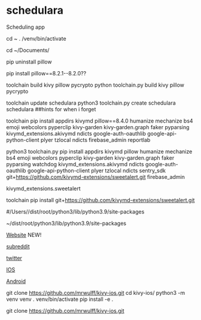 # schedulara
Scheduling app


cd ~
. /venv/bin/activate

cd ~/Documents/

pip uninstall pillow

pip install pillow==8.2.1--8.2.0??

toolchain build kivy pillow pycrypto
python toolchain.py build kivy pillow pycrypto


toolchain update schedulara
python3 toolchain.py create schedulara schedulara
##hints for when i forget

toolchain pip install appdirs kivymd pillow==8.4.0 humanize mechanize bs4 emoji webcolors pyperclip kivy-garden kivy-garden.graph faker pyparsing kivymd_extensions.akivymd ndicts google-auth-oauthlib google-api-python-client plyer tzlocal ndicts firebase_admin reportlab

python3 toolchain.py pip install appdirs kivymd pillow humanize mechanize bs4 emoji webcolors pyperclip kivy-garden kivy-garden.graph faker pyparsing watchdog kivymd_extensions.akivymd ndicts google-auth-oauthlib google-api-python-client plyer tzlocal ndicts sentry_sdk git+https://github.com/kivymd-extensions/sweetalert.git firebase_admin

kivymd_extensions.sweetalert

toolchain pip install git+https://github.com/kivymd-extensions/sweetalert.git

#/Users/<name>/dist/root/python3/lib/python3.9/site-packages

~/dist/root/python3/lib/python3.9/site-packages



[Website](https://schedulara.app) NEW!

[subreddit](https://reddit.com/r/schedulara)

[twitter](https://twitter.com/schedulara_app)

[IOS](https://twitter.com/schedulara_app)

[Android](https://kevinwulff.com/schedulara.aab)





git clone https://github.com/mrwulff/kivy-ios.git
cd kivy-ios/
python3 -m venv venv
. venv/bin/activate
pip install -e .





git clone https://github.com/mrwulff/kivy-ios.git
